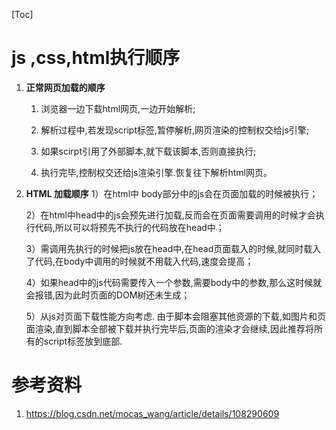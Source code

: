 [Toc]

# js ,css,html执行顺序

1. **正常网页加载的顺序**
   1) 浏览器一边下载html网页,一边开始解析;

   2) 解析过程中,若发现script标签,暂停解析,网页渲染的控制权交给js引擎;

   3) 如果scirpt引用了外部脚本,就下载该脚本,否则直接执行;

   4) 执行完毕,控制权交还给js渲染引擎.恢复往下解析html网页。

2. **HTML 加载顺序**
   1）在html中 body部分中的js会在页面加载的时候被执行；

   2）在html中head中的js会预先进行加载,反而会在页面需要调用的时候才会执行代码,所以可以将预先不执行的代码放在head中；

   3）需调用先执行的时候把js放在head中,在head页面载入的时候,就同时载入了代码,在body中调用的时候就不用载入代码,速度会提高；

   4）如果head中的js代码需要传入一个参数,需要body中的参数,那么这时候就会报错,因为此时页面的DOM树还未生成；

   5）从js对页面下载性能方向考虑. 由于脚本会阻塞其他资源的下载,如图片和页面渲染,直到脚本全部被下载并执行完毕后,页面的渲染才会继续,因此推荐将所有的script标签放到底部.
   

# 参考资料

1. https://blog.csdn.net/mocas_wang/article/details/108290609

